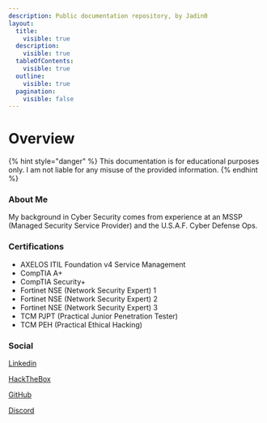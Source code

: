 ```yaml
---
description: Public documentation repository, by Jadin0
layout:
  title:
    visible: true
  description:
    visible: true
  tableOfContents:
    visible: true
  outline:
    visible: true
  pagination:
    visible: false
---
```


# Overview



{% hint style="danger" %}
This documentation is for educational purposes only. I am not liable for any misuse of the provided information.
{% endhint %}



### About Me

My background in Cyber Security comes from experience at an MSSP (Managed Security Service Provider) and the U.S.A.F. Cyber Defense Ops.

### Certifications

* AXELOS ITIL Foundation v4 Service Management
* CompTIA A+
* CompTIA Security+
* Fortinet NSE (Network Security Expert) 1
* Fortinet NSE (Network Security Expert) 2
* Fortinet NSE (Network Security Expert) 3
* TCM PJPT (Practical Junior Penetration Tester)
* TCM PEH (Practical Ethical Hacking)

### Social

[Linkedin](https://www.linkedin.com/in/jadin-natividad/)

[HackTheBox](https://app.hackthebox.com/profile/1333812)

[GitHub](https://github.com/Jadin0)

[Discord](https://discordapp.com/users/280206258991136768)
